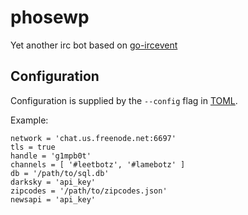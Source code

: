 phosewp
============

Yet another irc bot based on [go-ircevent](https://github.com/thoj/go-ircevent)

## Configuration

Configuration is supplied by the `--config` flag in [TOML](https://toml.io/en/).

Example:
```
network = 'chat.us.freenode.net:6697'
tls = true
handle = 'g1mpb0t'
channels = [ '#leetbotz', '#lamebotz' ]
db = '/path/to/sql.db'
darksky = 'api_key'
zipcodes = '/path/to/zipcodes.json'
newsapi = 'api_key'
```